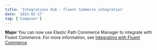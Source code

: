 ```yaml
---
title: 'Integrations Hub - Fluent Commerce integration'
date: '2023-02-17'
tag: ['Composer']
---
```

**Major**
You can now use Elastic Path Commerce Manager to integrate with Fluent Commerce. For more information, see [Integrating with Fluent Commerce](/docs/composer/integration-hub/order-marketplace-inventory/fluent)
